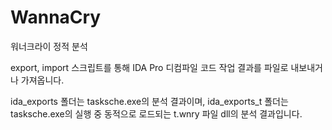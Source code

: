 # WannaCry
워너크라이 정적 분석

export, import 스크립트를 통해 IDA Pro 디컴파일 코드 작업 결과를 파일로 내보내거나 가져옵니다.

ida_exports 폴더는 tasksche.exe의 분석 결과이며,
ida_exports_t 폴더는 tasksche.exe의 실행 중 동적으로 로드되는 t.wnry 파일 dll의 분석 결과입니다.
